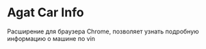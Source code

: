 # Agat Car Info
Расширение для браузера Chrome, позволяет узнать подробную информацию о машине по vin

